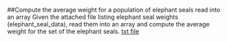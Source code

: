 ##Compute the average weight for a population of elephant seals read into an array
Given the attached file listing elephant seal weights (elephant_seal_data), read them into an array and compute the average weight for the set of the elephant seals.
[txt file](https://d18ky98rnyall9.cloudfront.net/W_lzvc89Eem06hL8prFFBA_161b31dd311a49239814cf1dff0bec18_elephant_seal_data?Expires=1668556800&Signature=FaHTyb8qcouV59ixoYCllwjoQuOh9lm88fcoGaz-4T7UrucEUGvghlBlbU~OumxTlbrqJVTqV4aJamGnogal~~wxKKk2SLUFwUYqb5IAaw4R5QO~iKwPDNMiQTFacQQG-Dx5oNskWPv7CUnm6ommUusozdX6Obmxkf9FpA6kvhM_&Key-Pair-Id=APKAJLTNE6QMUY6HBC5A)
